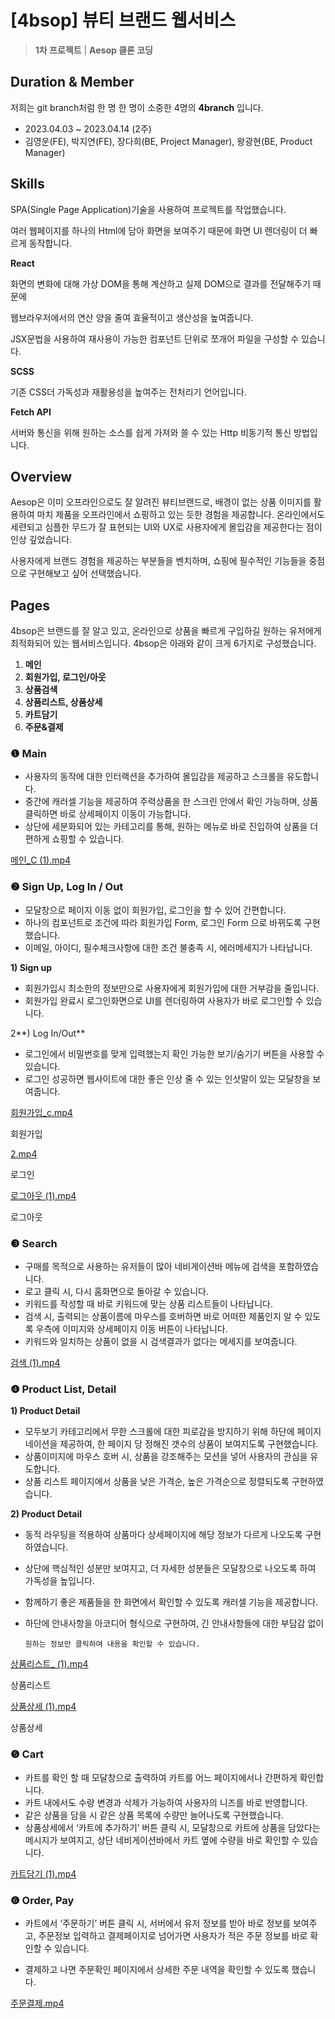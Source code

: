 # [4bsop] 뷰티 브랜드 웹서비스

> **1차 프로젝트** | **Aesop 클론 코딩**
> 

## Duration & Member

저희는 git branch처럼 한 명 한 명이 소중한 4명의  **4branch** 입니다.

- 2023.04.03 ~ 2023.04.14 (2주)
- 김영운(FE), 박지연(FE), 장다희(BE, Project Manager), 왕광현(BE, Product Manager)

## Skills

SPA(Single Page Application)기술을 사용하여 프로젝트를 작업했습니다.

여러 웹페이지를 하나의 Html에 담아 화면을 보여주기 때문에 화면 UI 렌더링이 더 빠르게 동작합니다.

**React**

화면의 변화에 대해 가상 DOM을 통해 계산하고 실제 DOM으로 결과를 전달해주기 때문에

웹브라우저에서의 연산 양을 줄여 효율적이고 생산성을 높여줍니다.

JSX문법을 사용하여 재사용이 가능한 컴포넌트 단위로 쪼개어 파일을 구성할 수 있습니다.

**SCSS**

기존 CSS더 가독성과 재활용성을 높여주는 전처리기 언어입니다.

**Fetch API**

서버와 통신을 위해 원하는 소스를 쉽게 가져와 쓸 수 있는 Http 비동기적 통신 방법입니다.

## Overview

Aesop은 이미 오프라인으로도 잘 알려진 뷰티브랜드로, 배경이 없는 상품 이미지를 활용하여 마치 제품을 오프라인에서 쇼핑하고 있는 듯한 경험을 제공합니다. 
온라인에서도 세련되고 심플한 무드가 잘 표현되는 UI와 UX로 사용자에게 몰입감을 제공한다는 점이 인상 깊었습니다. 

사용자에게 브랜드 경험을 제공하는 부분들을 벤치하며, 쇼핑에 필수적인 기능들을 중점으로 구현해보고 싶어 선택했습니다.

## Pages

4bsop은 브랜드를 잘 알고 있고, 온라인으로 상품을 빠르게 구입하길 원하는 유저에게 최적화되어 있는 웹서비스입니다. 
4bsop은 아래와 같이 크게 6가지로 구성했습니다.

1. **메인** 
2. **회원가입, 로그인/아웃**
3. **상품검색** 
4. **상품리스트, 상품상세**
5. **카트담기**
6. **주문&결제**

### ❶ Main

- 사용자의 동작에 대한 인터랙션을 추가하여 몰입감을 제공하고 스크롤을 유도합니다.
- 중간에 캐러셀 기능을 제공하여 주력상품을 한 스크린 안에서 확인 가능하며, 상품 클릭하면 바로 상세페이지 이동이 가능합니다.
- 상단에 세분화되어 있는 카테고리를 통해, 원하는 메뉴로 바로 진입하여 상품을 더 편하게 쇼핑할 수 있습니다.

[메인_C (1).mp4](%5B4bsop%5D%20%E1%84%87%E1%85%B2%E1%84%90%E1%85%B5%20%E1%84%87%E1%85%B3%E1%84%85%E1%85%A2%E1%86%AB%E1%84%83%E1%85%B3%20%E1%84%8B%E1%85%B0%E1%86%B8%E1%84%89%E1%85%A5%E1%84%87%E1%85%B5%E1%84%89%E1%85%B3%202e825280af4849f2b729353d5b7f43d7/%25E1%2584%2586%25E1%2585%25A6%25E1%2584%258B%25E1%2585%25B5%25E1%2586%25AB_C_(1).mp4)

### ❷ Sign Up, Log In / Out

- 모달창으로 페이지 이동 없이 회원가입, 로그인을 할 수 있어 간편합니다.
- 하나의 컴포넌트로 조건에 따라 회원가입 Form, 로그인 Form 으로 바뀌도록 구현했습니다.
- 이메일, 아이디, 필수체크사항에 대한 조건 불충족 시, 에러메세지가 나타납니다.

**1) Sign up**

- 회원가입시 최소한의 정보만으로 사용자에게 회원가입에 대한 거부감을 줄입니다.
- 회원가입 완료시 로그인화면으로 UI를 렌더링하여 사용자가 바로 로그인할 수 있습니다.

2**) Log In/Out**

- 로그인에서 비밀번호를 맞게 입력했는지 확인 가능한 보기/숨기기 버튼을 사용할 수 있습니다.
- 로그인 성공하면 웹사이트에 대한 좋은 인상 줄 수 있는 인삿말이 있는 모달창을 보여줍니다.

[회원가입_c.mp4](%5B4bsop%5D%20%E1%84%87%E1%85%B2%E1%84%90%E1%85%B5%20%E1%84%87%E1%85%B3%E1%84%85%E1%85%A2%E1%86%AB%E1%84%83%E1%85%B3%20%E1%84%8B%E1%85%B0%E1%86%B8%E1%84%89%E1%85%A5%E1%84%87%E1%85%B5%E1%84%89%E1%85%B3%202e825280af4849f2b729353d5b7f43d7/%25E1%2584%2592%25E1%2585%25AC%25E1%2584%258B%25E1%2585%25AF%25E1%2586%25AB%25E1%2584%2580%25E1%2585%25A1%25E1%2584%258B%25E1%2585%25B5%25E1%2586%25B8_c.mp4)

회원가입

[2.mp4](%5B4bsop%5D%20%E1%84%87%E1%85%B2%E1%84%90%E1%85%B5%20%E1%84%87%E1%85%B3%E1%84%85%E1%85%A2%E1%86%AB%E1%84%83%E1%85%B3%20%E1%84%8B%E1%85%B0%E1%86%B8%E1%84%89%E1%85%A5%E1%84%87%E1%85%B5%E1%84%89%E1%85%B3%202e825280af4849f2b729353d5b7f43d7/2.mp4)

로그인

[로그아웃 (1).mp4](%5B4bsop%5D%20%E1%84%87%E1%85%B2%E1%84%90%E1%85%B5%20%E1%84%87%E1%85%B3%E1%84%85%E1%85%A2%E1%86%AB%E1%84%83%E1%85%B3%20%E1%84%8B%E1%85%B0%E1%86%B8%E1%84%89%E1%85%A5%E1%84%87%E1%85%B5%E1%84%89%E1%85%B3%202e825280af4849f2b729353d5b7f43d7/%25E1%2584%2585%25E1%2585%25A9%25E1%2584%2580%25E1%2585%25B3%25E1%2584%258B%25E1%2585%25A1%25E1%2584%258B%25E1%2585%25AE%25E1%2586%25BA_(1).mp4)

로그아웃

### ❸ Search

- 구매를 목적으로 사용하는 유저들이 많아 네비게이션바 메뉴에 검색을 포함하였습니다.
- 로고 클릭 시, 다시 홈화면으로 돌아갈 수 있습니다.
- 키워드를 작성할 때 바로 키워드에 맞는 상품 리스트들이 나타납니다.
- 검색 시, 출력되는 상품이름에 마우스를 호버하면 바로 어떠한 제품인지 알 수 있도록 우측에 이미지와 상세페이지 이동 버튼이 나타납니다.
- 키워드와 일치하는 상품이 없을 시 검색결과가 없다는 메세지를 보여줍니다.

[검색 (1).mp4](%5B4bsop%5D%20%E1%84%87%E1%85%B2%E1%84%90%E1%85%B5%20%E1%84%87%E1%85%B3%E1%84%85%E1%85%A2%E1%86%AB%E1%84%83%E1%85%B3%20%E1%84%8B%E1%85%B0%E1%86%B8%E1%84%89%E1%85%A5%E1%84%87%E1%85%B5%E1%84%89%E1%85%B3%202e825280af4849f2b729353d5b7f43d7/%25E1%2584%2580%25E1%2585%25A5%25E1%2586%25B7%25E1%2584%2589%25E1%2585%25A2%25E1%2586%25A8_(1).mp4)

### ❹ Product List, Detail

**1) Product Detail**

- 모두보기 카테고리에서 무한 스크롤에 대한 피로감을 방지하기 위해 하단에 페이지네이션을 제공하여, 한 페이지 당 정해진 갯수의 상품이 보여지도록 구현했습니다.
- 상품이미지에 마우스 호버 시, 상품을 강조해주는 모션을 넣어 사용자의 관심을 유도합니다.
- 상품 리스트 페이지에서 상품을 낮은 가격순, 높은 가격순으로 정렬되도록 구현하였습니다.

**2) Product Detail**

- 동적 라우팅을 적용하여 상품마다 상세페이지에 해당 정보가 다르게 나오도록 구현하였습니다.
- 상단에 핵심적인 성분만 보여지고, 더 자세한 성분들은 모달창으로 나오도록 하여 가독성을 높입니다.
- 함께하기 좋은 제품들을 한 화면에서 확인할 수 있도록 캐러셀 기능을 제공합니다.
- 하단에 안내사항을 아코디어 형식으로 구현하여, 긴 안내사항들에 대한 부담감 없이

      원하는 정보만 클릭하여 내용을 확인할 수 있습니다.

[상품리스트_ (1).mp4](%5B4bsop%5D%20%E1%84%87%E1%85%B2%E1%84%90%E1%85%B5%20%E1%84%87%E1%85%B3%E1%84%85%E1%85%A2%E1%86%AB%E1%84%83%E1%85%B3%20%E1%84%8B%E1%85%B0%E1%86%B8%E1%84%89%E1%85%A5%E1%84%87%E1%85%B5%E1%84%89%E1%85%B3%202e825280af4849f2b729353d5b7f43d7/%25E1%2584%2589%25E1%2585%25A1%25E1%2586%25BC%25E1%2584%2591%25E1%2585%25AE%25E1%2586%25B7%25E1%2584%2585%25E1%2585%25B5%25E1%2584%2589%25E1%2585%25B3%25E1%2584%2590%25E1%2585%25B3__(1).mp4)

상품리스트

[상품상세 (1).mp4](%5B4bsop%5D%20%E1%84%87%E1%85%B2%E1%84%90%E1%85%B5%20%E1%84%87%E1%85%B3%E1%84%85%E1%85%A2%E1%86%AB%E1%84%83%E1%85%B3%20%E1%84%8B%E1%85%B0%E1%86%B8%E1%84%89%E1%85%A5%E1%84%87%E1%85%B5%E1%84%89%E1%85%B3%202e825280af4849f2b729353d5b7f43d7/%25E1%2584%2589%25E1%2585%25A1%25E1%2586%25BC%25E1%2584%2591%25E1%2585%25AE%25E1%2586%25B7%25E1%2584%2589%25E1%2585%25A1%25E1%2586%25BC%25E1%2584%2589%25E1%2585%25A6_(1).mp4)

상품상세

### ❺ Cart

- 카트를 확인 할 때 모달창으로 출력하여 카트를 어느 페이지에서나 간편하게 확인합니다.
- 카트 내에서도 수량 변경과 삭제가 가능하여 사용자의 니즈를 바로 반영합니다.
- 같은 상품을 담을 시 같은 상품 목록에 수량만 늘어나도록 구현했습니다.
- 상품상세에서 ‘카트에 추가하기’ 버튼 클릭 시, 모달창으로 카트에 상품을 담았다는 메시지가 보여지고, 상단 네비게이션바에서 카트 옆에 수량을 바로 확인할 수 있습니다.

[카트담기 (1).mp4](%5B4bsop%5D%20%E1%84%87%E1%85%B2%E1%84%90%E1%85%B5%20%E1%84%87%E1%85%B3%E1%84%85%E1%85%A2%E1%86%AB%E1%84%83%E1%85%B3%20%E1%84%8B%E1%85%B0%E1%86%B8%E1%84%89%E1%85%A5%E1%84%87%E1%85%B5%E1%84%89%E1%85%B3%202e825280af4849f2b729353d5b7f43d7/%25E1%2584%258F%25E1%2585%25A1%25E1%2584%2590%25E1%2585%25B3%25E1%2584%2583%25E1%2585%25A1%25E1%2586%25B7%25E1%2584%2580%25E1%2585%25B5_(1).mp4)

### ❻ Order, Pay

- 카트에서 ‘주문하기’ 버튼 클릭 시, 서버에서 유저 정보를 받아 바로 정보를 보여주고, 주문정보 입력하고 결제페이지로 넘어가면 사용자가 적은 주문 정보를 바로 확인할  수 있습니다.

- 결제하고 나면 주문확인 페이지에서 상세한 주문 내역을 확인할 수 있도록 했습니다.

[주문결제.mp4](%5B4bsop%5D%20%E1%84%87%E1%85%B2%E1%84%90%E1%85%B5%20%E1%84%87%E1%85%B3%E1%84%85%E1%85%A2%E1%86%AB%E1%84%83%E1%85%B3%20%E1%84%8B%E1%85%B0%E1%86%B8%E1%84%89%E1%85%A5%E1%84%87%E1%85%B5%E1%84%89%E1%85%B3%202e825280af4849f2b729353d5b7f43d7/%25E1%2584%258C%25E1%2585%25AE%25E1%2584%2586%25E1%2585%25AE%25E1%2586%25AB%25E1%2584%2580%25E1%2585%25A7%25E1%2586%25AF%25E1%2584%258C%25E1%2585%25A6.mp4)
